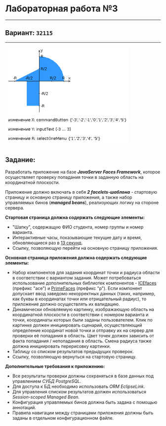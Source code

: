 # Лабораторная работа №3
___
## Вариант: `32115`
___
![График](img/graph.png)
## Задание:
Разработать приложение на базе ***JavaServer Faces Framework***, которое осуществляет проверку попадания
точки в заданную область на координатной плоскости.

Приложение должно включать в себя ***2 facelets-шаблона*** - стартовую страницу и основную страницу приложения,
а также набор управляемых бинов (***managed beans***), реализующих логику на стороне сервера.

**Стартовая страница должна содержать следующие элементы:**
- "Шапку", содержащую ФИО студента, номер группы и номер варианта.
- Интерактивные часы, показывающие текущие дату и время, обновляющиеся раз в <u>13 секунд</u>.
- Ссылку, позволяющую перейти на основную страницу приложения.

**Основная страница приложения должна содержать следующие элементы:**
- Набор компонентов для задания координат точки и радиуса области в соответствии с вариантом задания. 
Может потребоваться использование дополнительных библиотек компонентов - [ICEfaces](http://www.icesoft.org/java/projects/ICEfaces/overview.jsf) (префикс "ace")
и [PrimeFaces](http://www.primefaces.org/) (префикс "p"). Если компонент допускает ввод заведомо некорректных данных
(таких, например, как буквы в координатах точки или отрицательный радиус), 
то приложение должно осуществлять их валидацию.
- Динамически обновляемую картинку, изображающую область на координатной плоскости в соответствии с номером варианта и точки, координаты которых были заданы пользователем. Клик по картинке должен инициировать сценарий, осуществляющий определение координат новой точки и отправку их на сервер для проверки её попадания в область. Цвет точек должен зависить от факта попадания / непопадания в область. Смена радиуса также должна инициировать перерисовку картинки.
- Таблицу со списком результатов предыдущих проверок.
- Ссылку, позволяющую вернуться на стартовую страницу.

**Дополнительные требования к приложению:**
- Все результаты проверки должны сохраняться в базе данных под управлением *СУБД PostgreSQL*.
- Для доступа к БД необходимо использовать *ORM EclipseLink*.
- Для управления списком результатов должен использоваться *Session-scoped Managed Bean*.
- Конфигурация управляемых бинов должна быть задана с помощью аннотаций.
- Правила навигации между страницами приложения должны быть заданы в отдельном конфигурационном файле.
